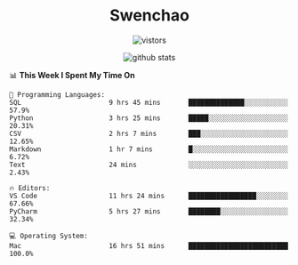 <h1 align="center">Swenchao</h3>

<p align="center">
  <img src="https://visitor-badge.glitch.me/badge?page_id=Swenchao" alt="vistors" />
</p>

<p align="center">
  <img src="https://github-readme-stats.vercel.app/api?username=Swenchao&count_private=true&show_icons=true&theme=vue-dark&hide_title=true" alt="github stats" />
</p>

<!--START_SECTION:waka-->
📊 **This Week I Spent My Time On** 

```text
💬 Programming Languages: 
SQL                      9 hrs 45 mins       ██████████████░░░░░░░░░░░   57.9% 
Python                   3 hrs 25 mins       █████░░░░░░░░░░░░░░░░░░░░   20.31% 
CSV                      2 hrs 7 mins        ███░░░░░░░░░░░░░░░░░░░░░░   12.65% 
Markdown                 1 hr 7 mins         █░░░░░░░░░░░░░░░░░░░░░░░░   6.72% 
Text                     24 mins             ░░░░░░░░░░░░░░░░░░░░░░░░░   2.43%

🔥 Editors: 
VS Code                  11 hrs 24 mins      █████████████████░░░░░░░░   67.66% 
PyCharm                  5 hrs 27 mins       ████████░░░░░░░░░░░░░░░░░   32.34%

💻 Operating System: 
Mac                      16 hrs 51 mins      █████████████████████████   100.0%

```


<!--END_SECTION:waka-->
